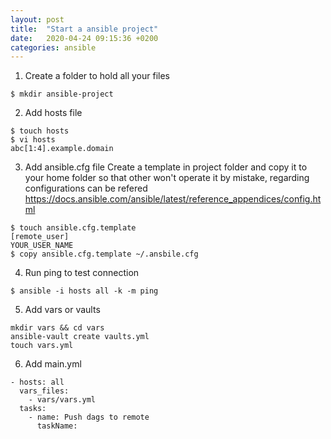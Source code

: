 ```yaml
---
layout: post
title:  "Start a ansible project"
date:   2020-04-24 09:15:36 +0200
categories: ansible 
---
```

1. Create a folder to hold all your files
```
$ mkdir ansible-project
```
2. Add hosts file
```
$ touch hosts
$ vi hosts
abc[1:4].example.domain
```
3. Add ansible.cfg file
Create a template in project folder and copy it to your home folder so that other won't operate it by mistake, regarding configurations can be refered https://docs.ansible.com/ansible/latest/reference_appendices/config.html
```
$ touch ansible.cfg.template
[remote_user]
YOUR_USER_NAME
$ copy ansible.cfg.template ~/.ansbile.cfg
```
4. Run ping to test connection
```
$ ansible -i hosts all -k -m ping
```
5. Add vars or vaults 
```
mkdir vars && cd vars
ansible-vault create vaults.yml 
touch vars.yml
```
6. Add main.yml
```
- hosts: all
  vars_files:
    - vars/vars.yml
  tasks:
    - name: Push dags to remote 
      taskName:
```
